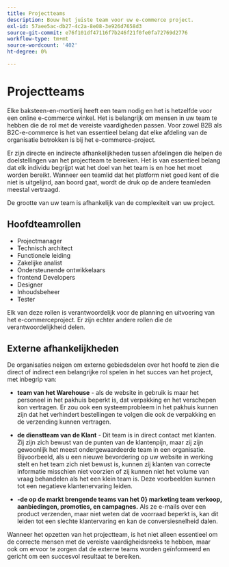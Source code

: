 ```yaml
---
title: Projectteams
description: Bouw het juiste team voor uw e-commerce project.
exl-id: 57aee5ac-db27-4c2a-8e08-3e926d7658d3
source-git-commit: e76f101df47116f7b246f21f0fe0fa72769d2776
workflow-type: tm+mt
source-wordcount: '402'
ht-degree: 0%

---
```


# Projectteams

Elke baksteen-en-mortierij heeft een team nodig en het is hetzelfde voor een online e-commerce winkel. Het is belangrijk om mensen in uw team te hebben die de rol met de vereiste vaardigheden passen. Voor zowel B2B als B2C-e-commerce is het van essentieel belang dat elke afdeling van de organisatie betrokken is bij het e-commerce-project.

Er zijn directe en indirecte afhankelijkheden tussen afdelingen die helpen de doelstellingen van het projectteam te bereiken. Het is van essentieel belang dat elk individu begrijpt wat het doel van het team is en hoe het moet worden bereikt. Wanneer een teamlid dat het platform niet goed kent of die niet is uitgelijnd, aan boord gaat, wordt de druk op de andere teamleden meestal vertraagd.

De grootte van uw team is afhankelijk van de complexiteit van uw project.

## Hoofdteamrollen

- Projectmanager
- Technisch architect
- Functionele leiding
- Zakelijke analist
- Ondersteunende ontwikkelaars
- frontend Developers
- Designer
- Inhoudsbeheer
- Tester

Elk van deze rollen is verantwoordelijk voor de planning en uitvoering van het e-commerceproject. Er zijn echter andere rollen die de verantwoordelijkheid delen.

## Externe afhankelijkheden

De organisaties neigen om externe gebiedsdelen over het hoofd te zien die direct of indirect een belangrijke rol spelen in het succes van het project, met inbegrip van:

- **team van het Warehouse** - als de website in gebruik is maar het personeel in het pakhuis beperkt is, dat verpakking en het verschepen kon vertragen. Er zou ook een systeemprobleem in het pakhuis kunnen zijn dat het verhindert bestellingen te volgen die ook de verpakking en de verzending kunnen vertragen.

- **de dienstteam van de Klant** - Dit team is in direct contact met klanten. Zij zijn zich bewust van de punten van de klantenpijn, maar zij zijn gewoonlijk het meest ondergewaardeerde team in een organisatie. Bijvoorbeeld, als u een nieuwe bevordering op uw website in werking stelt en het team zich niet bewust is, kunnen zij klanten van correcte informatie misschien niet voorzien of zij kunnen niet het volume van vraag behandelen als het een klein team is. Deze voorbeelden kunnen tot een negatieve klantenervaring leiden.

- **-de op de markt brengende teams van het 0} marketing team verkoop, aanbiedingen, promoties, en campagnes.** Als ze e-mails over een product verzenden, maar niet weten dat de voorraad beperkt is, kan dit leiden tot een slechte klantervaring en kan de conversiesnelheid dalen.

Wanneer het opzetten van het projectteam, is het niet alleen essentieel om de correcte mensen met de vereiste vaardigheidsreeks te hebben, maar ook om ervoor te zorgen dat de externe teams worden geïnformeerd en gericht om een succesvol resultaat te bereiken.
